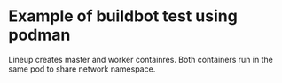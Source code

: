 # Example of buildbot test using podman

Lineup creates master and worker containres. Both containers run in the same
pod to share network namespace.
